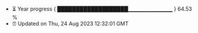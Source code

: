 - ⏳ Year progress { ███████████████████▁▁▁▁▁▁▁▁▁▁▁ } 64.53 %
- ⏰ Updated on Thu, 24 Aug 2023 12:32:01 GMT

